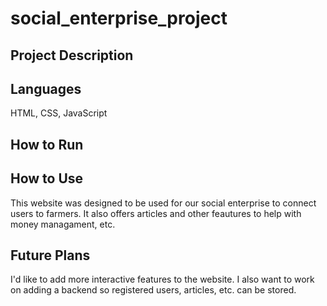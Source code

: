 # social_enterprise_project

## Project Description

## Languages
HTML, CSS, JavaScript

## How to Run

## How to Use
This website was designed to be used for our social enterprise to connect users to farmers. It also offers articles and other feautures to help with money managament, etc.

## Future Plans
I'd like to add more interactive features to the website. I also want to work on adding a backend so registered users, articles, etc. can be stored. 